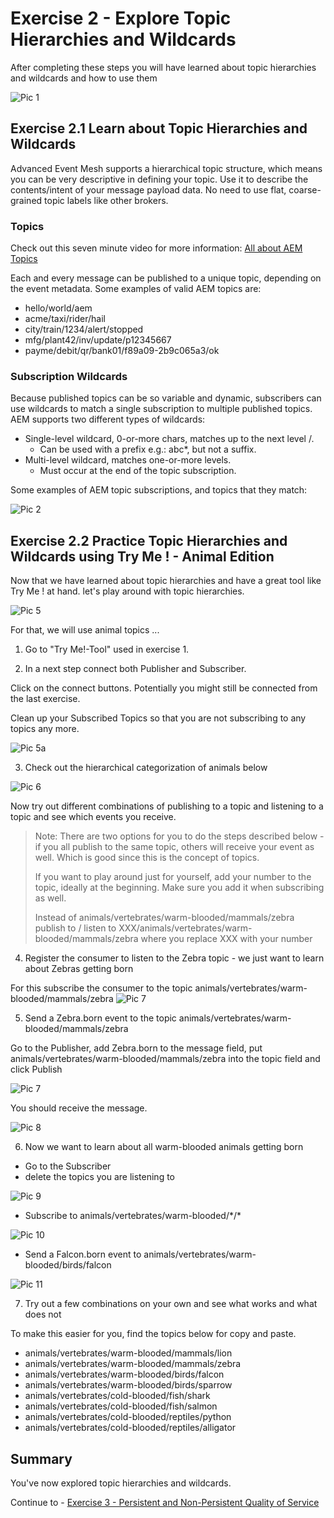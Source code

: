 # Exercise 2 - Explore Topic Hierarchies and Wildcards

After completing these steps you will have learned about topic hierarchies and wildcards and how to use them

![Pic 1](../../images/ex2-1.png)

## Exercise 2.1 Learn about Topic Hierarchies and Wildcards

Advanced Event Mesh supports a hierarchical topic structure, which means you can be very descriptive in defining your topic. Use it to describe the contents/intent of your message payload data. No need to use flat, coarse-grained topic labels like other brokers.

### Topics

Check out this seven minute video for more information: [All about AEM Topics](https://www.youtube.com/watch?v=PP1nNlgERQI)

Each and every message can be published to a unique topic, depending on the event metadata. Some examples of valid AEM topics are:

- hello/world/aem
- acme/taxi/rider/hail
- city/train/1234/alert/stopped
- mfg/plant42/inv/update/p12345667
- payme/debit/qr/bank01/f89a09-2b9c065a3/ok

### Subscription Wildcards

Because published topics can be so variable and dynamic, subscribers can use wildcards to match a single subscription to multiple published topics. AEM supports two different types of wildcards:

- Single-level wildcard, 0-or-more chars, matches up to the next level /.
     - Can be used with a prefix e.g.: abc*, but not a suffix.
- Multi-level wildcard, matches one-or-more levels.
     - Must occur at the end of the topic subscription.

Some examples of AEM topic subscriptions, and topics that they match:

![Pic 2](../../images/ex2-2.png)

## Exercise 2.2 Practice Topic Hierarchies and Wildcards using Try Me ! - Animal Edition

Now that we have learned about topic hierarchies and have a great tool like Try Me ! at hand. let's play around with topic hierarchies.

![Pic 5](../../images/ex2-5.png)

For that, we will use animal topics ...

1. Go to "Try Me!-Tool" used in exercise 1.

2. In a next step connect both Publisher and Subscriber.

Click on the connect buttons. Potentially you might still be connected from the last exercise.


Clean up your Subscribed Topics so that you are not subscribing to any topics any more.

![Pic 5a](../../images/ex2-5a.png)



3. Check out the hierarchical categorization of animals below

![Pic 6](../../images/ex2-6.png)

Now try out different combinations of publishing to a topic and listening to a topic and see which events you receive.

> Note: There are two options for you to do the steps described below - if you all publish to the same topic, others will receive your event as well. Which is good since this is the concept of topics. 
>
> If you want to play around just for yourself, add your number to the topic, ideally at the beginning. Make sure you add it when subscribing as well.
> 
> Instead of animals/vertebrates/warm-blooded/mammals/zebra
> publish to / listen to XXX/animals/vertebrates/warm-blooded/mammals/zebra
> where you replace XXX with your number 
> 

4. Register the consumer to listen to the Zebra topic - we just want to learn about Zebras getting born

For this subscribe the consumer to the topic animals/vertebrates/warm-blooded/mammals/zebra
![Pic 7](../../images/ex2-7a.png)

5. Send a Zebra.born event to the topic animals/vertebrates/warm-blooded/mammals/zebra

Go to the Publisher, add Zebra.born to the message field, put animals/vertebrates/warm-blooded/mammals/zebra into the topic field and click Publish

![Pic 7](../../images/ex2-7b.png)

You should receive the message.

![Pic 8](../../images/ex2-8.png)

6. Now we want to learn about all warm-blooded animals getting born

- Go to the Subscriber
- delete the topics you are listening to

![Pic 9](../../images/ex2-9.png)

- Subscribe to animals/vertebrates/warm-blooded/\*/\*

![Pic 10](../../images/ex2-10.png)

- Send a Falcon.born event to animals/vertebrates/warm-blooded/birds/falcon

![Pic 11](../../images/ex2-11.png)

7. Try out a few combinations on your own and see what works and what does not

To make this easier for you, find the topics below for copy and paste.

- animals/vertebrates/warm-blooded/mammals/lion
- animals/vertebrates/warm-blooded/mammals/zebra
- animals/vertebrates/warm-blooded/birds/falcon
- animals/vertebrates/warm-blooded/birds/sparrow
- animals/vertebrates/cold-blooded/fish/shark
- animals/vertebrates/cold-blooded/fish/salmon
- animals/vertebrates/cold-blooded/reptiles/python
- animals/vertebrates/cold-blooded/reptiles/alligator

## Summary

You've now explored topic hierarchies and wildcards.

Continue to - [Exercise 3 - Persistent and Non-Persistent Quality of Service](../ex3/README.md)
